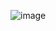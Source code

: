 ![image](https://user-images.githubusercontent.com/93654396/142718337-0241c62e-adbf-4e72-94d3-504229bcfc96.png)
